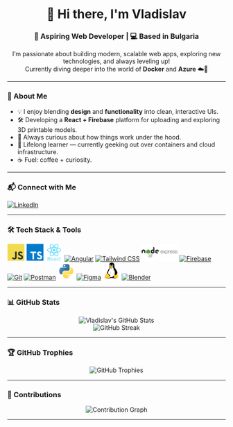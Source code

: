 <h1 align="center">👋 Hi there, I'm Vladislav</h1>
<h3 align="center">🚀 Aspiring Web Developer | 💻 Based in Bulgaria</h3>

<p align="center">
  I’m passionate about building modern, scalable web apps, exploring new technologies, and always leveling up!<br/>
  Currently diving deeper into the world of <strong>Docker</strong> and <strong>Azure</strong> ☁️🐳
</p>

---

### 🌟 About Me

- 💡 I enjoy blending **design** and **functionality** into clean, interactive UIs.
- 🛠️ Developing a **React + Firebase** platform for uploading and exploring 3D printable models.
- 🎯 Always curious about how things work under the hood.
- 🧠 Lifelong learner — currently geeking out over containers and cloud infrastructure.
- ☕ Fuel: coffee + curiosity.

---

### 📬 Connect with Me

<p align="left">
  <a href="https://www.linkedin.com/in/vladislav-andonov-2a3912282/" target="_blank">
    <img src="https://img.shields.io/badge/LinkedIn-blue?logo=linkedin&style=for-the-badge" alt="LinkedIn"/>
  </a>
</p>

---

### 🛠️ Tech Stack & Tools

<p align="left">
  <a href="https://developer.mozilla.org/en-US/docs/Web/JavaScript" target="_blank"><img src="https://raw.githubusercontent.com/devicons/devicon/master/icons/javascript/javascript-original.svg" alt="JavaScript" width="40" height="40"/></a>
  <a href="https://www.typescriptlang.org/" target="_blank"><img src="https://raw.githubusercontent.com/devicons/devicon/master/icons/typescript/typescript-original.svg" alt="TypeScript" width="40" height="40"/></a>
  <a href="https://reactjs.org/" target="_blank"><img src="https://raw.githubusercontent.com/devicons/devicon/master/icons/react/react-original-wordmark.svg" alt="React" width="40" height="40"/></a>
  <a href="https://angular.io" target="_blank"><img src="https://angular.io/assets/images/logos/angular/angular.svg" alt="Angular" width="40" height="40"/></a>
  <a href="https://tailwindcss.com/" target="_blank"><img src="https://www.vectorlogo.zone/logos/tailwindcss/tailwindcss-icon.svg" alt="Tailwind CSS" width="40" height="40"/></a>
  <a href="https://nodejs.org" target="_blank"><img src="https://raw.githubusercontent.com/devicons/devicon/master/icons/nodejs/nodejs-original-wordmark.svg" alt="Node.js" width="40" height="40"/></a>
  <a href="https://expressjs.com" target="_blank"><img src="https://raw.githubusercontent.com/devicons/devicon/master/icons/express/express-original-wordmark.svg" alt="Express" width="40" height="40"/></a>
  <a href="https://firebase.google.com/" target="_blank"><img src="https://www.vectorlogo.zone/logos/firebase/firebase-icon.svg" alt="Firebase" width="40" height="40"/></a>
  <a href="https://git-scm.com/" target="_blank"><img src="https://www.vectorlogo.zone/logos/git-scm/git-scm-icon.svg" alt="Git" width="40" height="40"/></a>
  <a href="https://postman.com" target="_blank"><img src="https://cdn.worldvectorlogo.com/logos/postman.svg" alt="Postman" width="40" height="40"/></a>
  <a href="https://www.python.org" target="_blank"><img src="https://raw.githubusercontent.com/devicons/devicon/master/icons/python/python-original.svg" alt="Python" width="40" height="40"/></a>
  <a href="https://www.figma.com/" target="_blank"><img src="https://www.vectorlogo.zone/logos/figma/figma-icon.svg" alt="Figma" width="40" height="40"/></a>
  <a href="https://www.linux.org/" target="_blank"><img src="https://raw.githubusercontent.com/devicons/devicon/master/icons/linux/linux-original.svg" alt="Linux" width="40" height="40"/></a>
  <a href="https://www.blender.org/" target="_blank"><img src="https://download.blender.org/branding/community/blender_community_badge_white.svg" alt="Blender" width="40" height="40"/></a>
</p>

---

### 📊 GitHub Stats

<p align="center">
  <img src="https://github-readme-stats.vercel.app/api?username=VladislavAndonov&show_icons=true&theme=radical" alt="Vladislav's GitHub Stats"/>
  <br/>
  <img src="https://github-readme-streak-stats.herokuapp.com/?user=VladislavAndonov&theme=radical" alt="GitHub Streak"/>
</p>

---

### 🏆 GitHub Trophies

<p align="center">
  <img src="https://github-profile-trophy.vercel.app/?username=VladislavAndonov&theme=radical&margin-w=10&no-bg=true&no-frame=true" alt="GitHub Trophies"/>
</p>

---

### 📅 Contributions

<p align="center">
  <img src="https://github-readme-activity-graph.vercel.app/graph?username=VladislavAndonov&theme=react-dark" alt="Contribution Graph"/>
</p>

---

